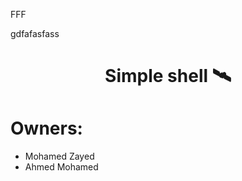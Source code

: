 
FFF

gdfafasfass<h1 align=center>
  Simple shell 🛰️
</h1>

# Owners:

- Mohamed Zayed
- Ahmed Mohamed
